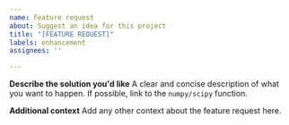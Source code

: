 ```yaml
---
name: Feature request
about: Suggest an idea for this project
title: "[FEATURE REQUEST]"
labels: enhancement
assignees: ''

---
```


**Describe the solution you'd like**
A clear and concise description of what you want to happen. If possible, link to the `numpy/scipy` function.

**Additional context**
Add any other context about the feature request here.
